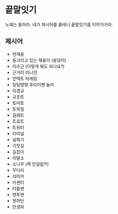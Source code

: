 # 끝말잇기
노예는 들어라. 내가 제시어를 줄테니 끝말잇기를 이어가거라.

## 제시어
- 현재웅
- 웅크리고 있는 재웅이 (웅덩이)
- 이수근 (이렇게 해도 되나요?)
- 근거리 미니언
- 언택트 마케팅
- 팅팅탱탱 후라이팬 놀이
- 이경규
- 규조토
- 토마토
- 토악질
- 질레트
- 트로트
- 트위터
- 터미널
- 널뛰기
- 기찻길
- 길잡이
- 이발소
- 소나무 (렉 안걸림?!)
- 무다리
- 리어카
- 카센터
- 터틀맨
- 맨투맨
- 맨하탄
- 탄생화